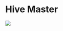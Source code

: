# Hive Master
<img src="https://github.com/wehard/hive-master/blob/master/assets/hive_master.png?raw=true"/>

